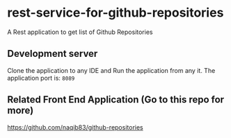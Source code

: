 # rest-service-for-github-repositories
A Rest application to get list of Github Repositories

## Development server

Clone the application to any IDE and Run the application from any it. The application port is: `8089`

## Related Front End Application (Go to this repo for more)

https://github.com/naqib83/github-repositories
